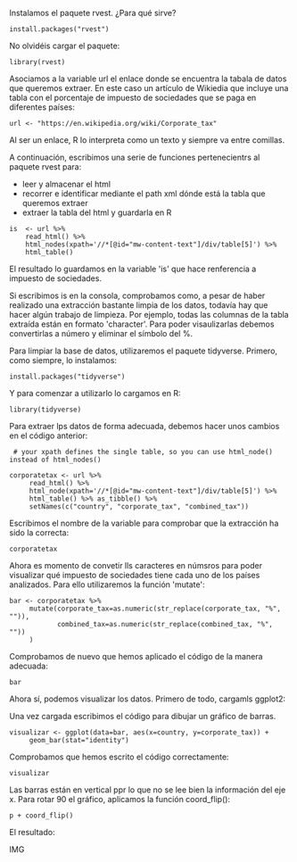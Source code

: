 Instalamos el paquete rvest. ¿Para qué sirve?

```
install.packages("rvest")
```

No olvidéis cargar el paquete:

```
library(rvest)
```

Asociamos a la variable url el enlace donde se encuentra la tabala de datos que queremos extraer. En este caso un artículo de Wikiedia que incluye una tabla con el porcentaje de impuesto de sociedades que se paga en diferentes países:

```
url <- "https://en.wikipedia.org/wiki/Corporate_tax"
```

Al ser un enlace, R lo interpreta como un texto y siempre va entre comillas.

A continuación, escribimos una serie de funciones pertenecientrs al paquete rvest para:
* leer y almacenar el html
* recorrer e identificar mediante el path xml dónde está la tabla que queremos extraer
* extraer la tabla del html y guardarla en R

```
is  <- url %>%
    read_html() %>%
    html_nodes(xpath='//*[@id="mw-content-text"]/div/table[5]') %>%
    html_table()
```

El resultado lo guardamos en la variable 'is' que hace renferencia a impuesto de sociedades.

Si escribimos is en la consola, comprobamos como, a pesar de haber realizado una extracción bastante limpia de los datos, todavía hay que hacer algún trabajo de limpieza. Por ejemplo, todas las columnas de la tabla extraída están en formato 'character'. Para poder visaulizarlas debemos convertirlas a número y eliminar el símbolo del %.

Para limpiar la base de datos, utilizaremos el paquete tidyverse. Primero, como siempre, lo instalamos:

```
install.packages("tidyverse")
```

Y para comenzar a utilizarlo lo cargamos en R:

```
library(tidyverse)
```

Para extraer lps datos de forma adecuada, debemos hacer unos cambios en el código anterior:

     # your xpath defines the single table, so you can use html_node() instead of html_nodes()

```
corporatetax <- url %>% 
     read_html() %>% 
     html_node(xpath='//*[@id="mw-content-text"]/div/table[5]') %>% 
     html_table() %>% as_tibble() %>% 
     setNames(c("country", "corporate_tax", "combined_tax"))
```

Escribimos el nombre de la variable para comprobar que la extracción ha sido la correcta:

```
corporatetax
```

Ahora es momento de convetir lls caracteres en númsros para poder visualizar qué impuesto de sociedades tiene cada uno de los países analizados. Para ello utilizaremos la función 'mutate':

```
bar <- corporatetax %>% 
     mutate(corporate_tax=as.numeric(str_replace(corporate_tax, "%", "")),
            combined_tax=as.numeric(str_replace(combined_tax, "%", ""))
     )
```

Comprobamos de nuevo que hemos aplicado el código de la manera adecuada:

```
bar
```

Ahora sí, podemos visualizar los datos. Primero de todo, cargamls ggplot2:


Una vez cargada escribimos el código para dibujar un gráfico de barras.

```
visualizar <- ggplot(data=bar, aes(x=country, y=corporate_tax)) +
     geom_bar(stat="identity")
```

Comprobamos que hemos escrito el código correctamente:

```
visualizar
```
Las barras están en vertical ppr lo que no se lee bien la información del eje  x. Para rotar 90 el gráfico, aplicamos la función coord_flip():

```
p + coord_flip()
```

El resultado:

IMG
